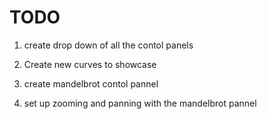# TODO
1) create drop down of all the contol panels

2) Create new curves to showcase

4) create mandelbrot contol pannel

5) set up zooming and panning with the mandelbrot pannel